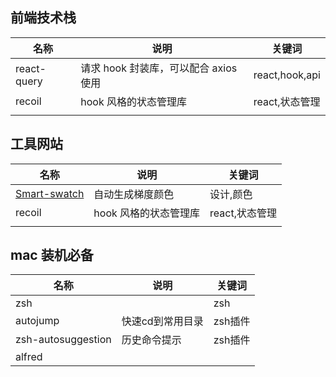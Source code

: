 ## 前端技术栈

| 名称        | 说明                                  | 关键词         |
| ----------- | ------------------------------------- | -------------- |
| react-query | 请求 hook 封装库，可以配合 axios 使用 | react,hook,api |
| recoil      | hook 风格的状态管理库                 | react,状态管理 |
|             |                                       |                |

## 工具网站
| 名称                                              | 说明                  | 关键词         |
| ------------------------------------------------- | --------------------- | -------------- |
| [Smart-swatch](https://smart-swatch.netlify.app/) | 自动生成梯度颜色      | 设计,颜色      |
| recoil                                            | hook 风格的状态管理库 | react,状态管理 |
|                                                   |                       |                |


## mac 装机必备

| 名称               | 说明             | 关键词  |
| ------------------ | ---------------- | ------- |
| zsh                |                  | zsh     |
| autojump           | 快速cd到常用目录 | zsh插件 |
| zsh-autosuggestion | 历史命令提示     | zsh插件 |
| alfred             |                  |         |


